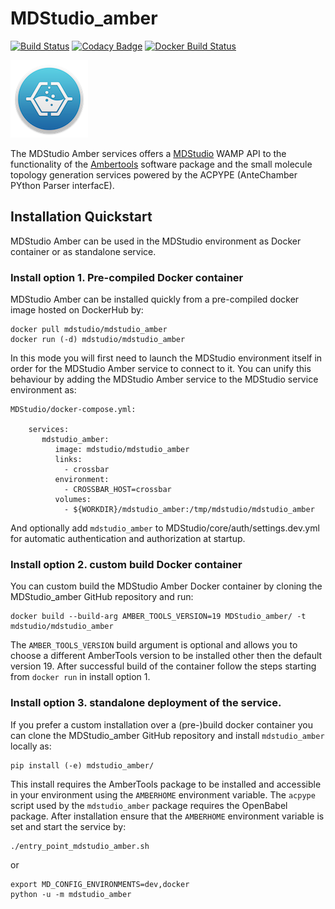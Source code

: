 # MDStudio_amber

[![Build Status](https://travis-ci.org/MD-Studio/MDStudio_amber.svg?branch=master)](https://travis-ci.org/MD-Studio/MDStudio_amber)
[![Codacy Badge](https://api.codacy.com/project/badge/Grade/598ded81ce614380a02d25c3b5992e1b)](https://www.codacy.com/manual/marcvdijk/MDStudio_amber?utm_source=github.com&amp;utm_medium=referral&amp;utm_content=MD-Studio/MDStudio_amber&amp;utm_campaign=Badge_Grade)
[![Docker Build Status](https://img.shields.io/docker/build/mdstudio/mdstudio_amber.svg)](https://hub.docker.com/r/mdstudio/mdstudio_amber/)

![Configuration settings](mdstudio-logo.png)

The MDStudio Amber services offers a [MDStudio](https://github.com/MD-Studio/MDStudio) WAMP API to the functionality of
the [Ambertools](http://ambermd.org/GetAmber.php) software package and the small molecule topology generation services 
powered by the ACPYPE (AnteChamber PYthon Parser interfacE).

## Installation Quickstart
MDStudio Amber can be used in the MDStudio environment as Docker container or as standalone service.

### Install option 1. Pre-compiled Docker container
MDStudio Amber can be installed quickly from a pre-compiled docker image hosted on DockerHub by:

    docker pull mdstudio/mdstudio_amber
    docker run (-d) mdstudio/mdstudio_amber

In this mode you will first need to launch the MDStudio environment itself in order for the MDStudio Amber service to 
connect to it. You can unify this behaviour by adding the MDStudio Amber service to the MDStudio service environment as:

    MDStudio/docker-compose.yml:
        
        services:
           mdstudio_amber:
              image: mdstudio/mdstudio_amber
              links:
                - crossbar
              environment:
                - CROSSBAR_HOST=crossbar
              volumes:
                - ${WORKDIR}/mdstudio_amber:/tmp/mdstudio/mdstudio_amber

And optionally add `mdstudio_amber` to MDStudio/core/auth/settings.dev.yml for automatic authentication and 
authorization at startup.

### Install option 2. custom build Docker container
You can custom build the MDStudio Amber Docker container by cloning the MDStudio_amber GitHub repository and run:

    docker build --build-arg AMBER_TOOLS_VERSION=19 MDStudio_amber/ -t mdstudio/mdstudio_amber
    
The `AMBER_TOOLS_VERSION` build argument is optional and allows you to choose a different AmberTools version to be 
installed other then the default version 19.
After successful build of the container follow the steps starting from `docker run` in install option 1.

### Install option 3. standalone deployment of the service.
If you prefer a custom installation over a (pre-)build docker container you can clone the MDStudio_amber GitHub
repository and install `mdstudio_amber` locally as:

    pip install (-e) mdstudio_amber/
    
This install requires the AmberTools package to be installed and accessible in your environment using the `AMBERHOME`
environment variable. The `acpype` script used by the `mdstudio_amber` package requires the OpenBabel package.
After installation ensure that the `AMBERHOME` environment variable is set and start the service by:

    ./entry_point_mdstudio_amber.sh
    
or

    export MD_CONFIG_ENVIRONMENTS=dev,docker
    python -u -m mdstudio_amber

